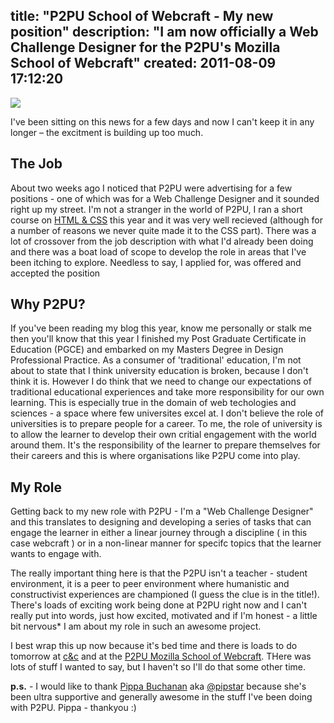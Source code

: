 title: "P2PU School of Webcraft - My new position"
description: "I am now officially a Web Challenge Designer for the P2PU's Mozilla School of Webcraft"
created: 2011-08-09 17:12:20
---

![](/media/2011/08/09/blogimage/p2pusow.850x600.png)


I've been sitting on this news for a few days and now I can't keep it in any longer – the excitment is building up too much.

## The Job

About two weeks ago I noticed that P2PU were advertising for a few positions - one of which was for a Web Challenge Designer and it sounded right up my street. I'm not a stranger in the world of P2PU, I ran a short course on [HTML & CSS][3]  this year and it was very well recieved (although for a number of reasons we never quite made it to the CSS part). There was a lot of crossover from the job description with what I'd already been doing and there was a boat load of scope to develop the role in areas that I've been itching to explore.  Needless to say, I applied for, was offered and accepted the position

## Why P2PU?

If you've been reading my blog this year, know me personally or stalk me then you'll know that this year I finished my Post Graduate Certificate in Education (PGCE) and embarked on my Masters Degree in Design Professional Practice. As a consumer of  'traditional' education, I'm not about to state that I think university education is broken, because I don't think it is. However I do think that we need to change our expectations of traditional educational experiences and take more responsibility for our own learning. This is especially true in the domain of web techologies and sciences - a space where few universites excel at. I don't believe the role of universities is to prepare people for a career. To me, the role of university is to allow the learner to develop their own critial engagement with the world around them. It's the responsibility of the learner to prepare themselves for their careers and this is where organisations like P2PU come into play. 

## My Role

Getting back to my new role with P2PU - I'm a "Web Challenge Designer" and this translates to designing and developing a series of tasks that can engage the learner in either a linear  journey through a discipline ( in this case webcraft ) or in a non-linear manner for specifc topics that the learner wants to engage with.

The really important thing here is that the P2PU isn't a teacher - student environment, it is a peer to peer environment where humanistic and constructivist experiences are championed (I guess the clue is in the title!). There's loads of exciting work being done at P2PU right now and I can't really put into words, just how excited, motivated and if I'm honest - a little bit nervous* I am about my role in such an awesome project. 


I best wrap this up now because it's bed time and there is loads to do tomorrow at [c&c][4] and at the [P2PU Mozilla School of Webcraft][5]. THere was lots of stuff I wanted to say, but I haven't so I'll do that some other time.



**p.s.** - I would like to thank [Pippa Buchanan][7] aka [@pipstar][6] because she's been ultra supportive and generally awesome in the stuff I've been doing with P2PU. Pippa - thankyou :)








[0]: http://web101.jamiecurle.com/
[1]: http://www.johndbritton.com/ 
[2]: http://sharing-nicely.net/
[3]: http://p2pu.org/en/groups/html-css-from-the-beginning/
[4]: http://designcc.co.uk
[5]: http://p2pu.org/en/schools/school-of-webcraft/
[6]: https://twitter.com/pipstar
[7]: http://learninglearning.wordpress.com/